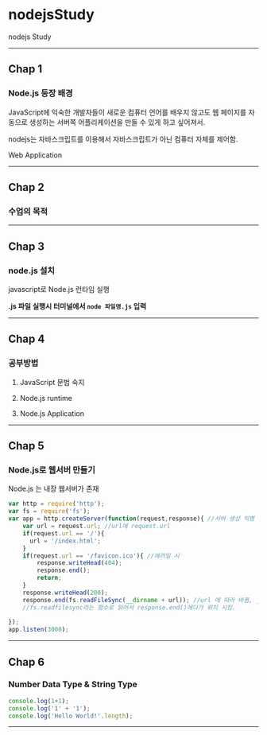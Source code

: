 # nodejsStudy
nodejs Study

---

## Chap 1

### Node.js 등장 배경
JavaScript에 익숙한 개발자들이 새로운 컴퓨터 언어를 배우지 않고도 웹 페이지를 자동으로 생성하는 서버쪽 어플리케이션을 만들 수 있게 하고 싶어져서.

nodejs는 자바스크립트를 이용해서 자바스크립트가 아닌 컴퓨터 자체를 제어함.

Web Application

---

## Chap 2

### 수업의 목적

---

## Chap 3

### node.js 설치

javascript로 Node.js 런타임 실행

**.js 파일 실행시 터미널에서 `node 파일명.js` 입력**

---

## Chap 4

### 공부방법

1. JavaScript 문법 숙지

2. Node.js runtime

3. Node.js Application

---

## Chap 5

### Node.js로 웹서버 만들기

Node.js 는 내장 웹서버가 존재

``` javascript
var http = require('http');
var fs = require('fs');
var app = http.createServer(function(request,response){ //서버 생성 익명 함수
    var url = request.url; //url에 request.url
    if(request.url == '/'){
      url = '/index.html';
    }
    if(request.url == '/favicon.ico'){ //에러일 시
        response.writeHead(404);
        response.end();
        return;
    }
    response.writeHead(200);
    response.end(fs.readFileSync(__dirname + url)); //url 에 따라 바뀜, __dirname은 디렉토리 절대경로인듯?
    //fs.readfilesync라는 함수로 읽어서 response.end()에다가 위치 시킴.
 
});
app.listen(3000);

```

---

## Chap 6

### Number Data Type & String Type

``` js
console.log(1+1);
console.log('1' + '1');
console.log('Hello World!'.length);
```


---
